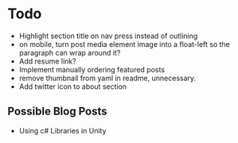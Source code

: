 # Todo
- Highlight section title on nav press instead of outlining
- on mobile, turn post media element image into a float-left so the paragraph can wrap around it?
- Add resume link?
- Implement manually ordering featured posts
- remove thumbnail from yaml in readme, unnecessary.
- Add twitter icon to about section

## Possible Blog Posts
- Using c# Libraries in Unity